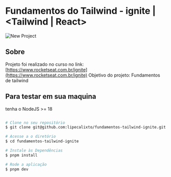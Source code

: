 # Fundamentos do Tailwind - ignite | <Tailwind | React>

![New Project](https://github.com/lipecalixto/fundamentos-tailwind-ignite/assets/48100023/61756ec0-768c-4509-bff7-3d62968da7b1)

## Sobre
Projeto foi realizado no curso no link: [https://www.rocketseat.com.br/ignite](https://www.rocketseat.com.br/ignite)
Objetivo do projeto: Fundamentos de tailwind

## Para testar em sua maquina

tenha o NodeJS >= 18
```bash

# Clone no seu repositório
$ git clone git@github.com:lipecalixto/fundamentos-tailwind-ignite.git

# Acesse a o diretório
$ cd fundamentos-tailwind-ignite

# Instale às Dependências
$ pnpm install

# Rode a aplicação
$ pnpm dev

```
